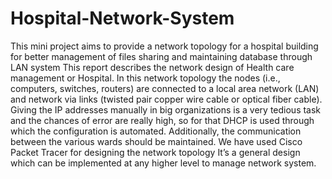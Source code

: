 # Hospital-Network-System
This mini project aims to provide a network topology for a hospital building for better management of files sharing and maintaining database through LAN system
This report describes the network design of Health care management or Hospital. In 
this network topology the nodes (i.e., computers, switches, routers) are connected to a 
local area network (LAN) and network via links (twisted pair copper wire cable or 
optical fiber cable). Giving the IP addresses manually in big organizations is a very 
tedious task and the chances of error are really high, so for that DHCP is used through 
which the configuration is automated. Additionally, the communication between the 
various wards should be maintained. We have used Cisco Packet Tracer for designing 
the network topology It’s a general design which can be implemented at any higher 
level to manage network system. 
